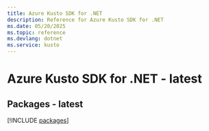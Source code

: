 ```yaml
---
title: Azure Kusto SDK for .NET
description: Reference for Azure Kusto SDK for .NET
ms.date: 05/20/2025
ms.topic: reference
ms.devlang: dotnet
ms.service: kusto
---
```

# Azure Kusto SDK for .NET - latest
## Packages - latest
[!INCLUDE [packages](kusto-index.md)]